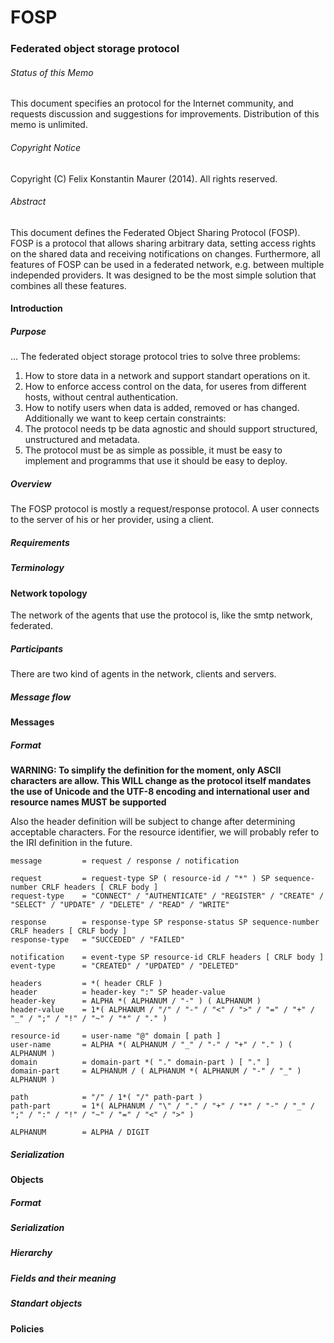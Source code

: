 # FOSP
### Federated object storage protocol

###### Status of this Memo
This document specifies an protocol for the Internet community, and requests discussion and suggestions for improvements.
Distribution of this memo is unlimited.

###### Copyright Notice
Copyright (C) Felix Konstantin Maurer (2014). All rights reserved.

###### Abstract
This document defines the Federated Object Sharing Protocol (FOSP).
FOSP is a protocol that allows sharing arbitrary data, setting access rights on the shared data and receiving notifications on changes.
Furthermore, all features of FOSP can be used in a federated network, e.g. between multiple independed providers.
It was designed to be the most simple solution that combines all these features.

#### Introduction

##### Purpose

...
The federated object storage protocol tries to solve three problems:
1. How to store data in a network and support standart operations on it.
2. How to enforce access control on the data, for useres from different hosts, without central authentication.
3. How to notify users when data is added, removed or has changed.
Additionally we want to keep certain constraints:
1. The protocol needs tp be data agnostic and should support structured, unstructured and metadata.
2. The protocol must be as simple as possible, it must be easy to implement and programms that use it should be easy to deploy.

##### Overview
The FOSP protocol is mostly a request/response protocol.
A user connects to the server of his or her provider, using a client.


##### Requirements

##### Terminology


#### Network topology
The network of the agents that use the protocol is, like the smtp network, federated.

##### Participants
There are two kind of agents in the network, clients and servers.
##### Message flow

#### Messages

##### Format

**WARNING: To simplify the definition for the moment, only ASCII characters are allow. This WILL change as the protocol itself mandates the use of Unicode and the UTF-8 encoding and international user and resource names MUST be supported**

Also the header definition will be subject to change after determining acceptable characters.
For the resource identifier, we will probably refer to the IRI definition in the future.

    message         = request / response / notification

    request         = request-type SP ( resource-id / "*" ) SP sequence-number CRLF headers [ CRLF body ]
    request-type    = "CONNECT" / "AUTHENTICATE" / "REGISTER" / "CREATE" / "SELECT" / "UPDATE" / "DELETE" / "READ" / "WRITE"

    response        = response-type SP response-status SP sequence-number CRLF headers [ CRLF body ]
    response-type   = "SUCCEDED" / "FAILED"

    notification    = event-type SP resource-id CRLF headers [ CRLF body ]
    event-type      = "CREATED" / "UPDATED" / "DELETED"

    headers         = *( header CRLF )
    header          = header-key ":" SP header-value
    header-key      = ALPHA *( ALPHANUM / "-" ) ( ALPHANUM )
    header-value    = 1*( ALPHANUM / "/" / "-" / "<" / ">" / "=" / "+" / "_" / ";" / "!" / "~" / "*" / "." )

    resource-id     = user-name "@" domain [ path ]
    user-name       = ALPHA *( ALPHANUM / "_" / "-" / "+" / "." ) ( ALPHANUM )
    domain          = domain-part *( "." domain-part ) [ "." ]
    domain-part     = ALPHANUM / ( ALPHANUM *( ALPHANUM / "-" / "_" ) ALPHANUM )

    path            = "/" / 1*( "/" path-part )
    path-part       = 1*( ALPHANUM / "\" / "." / "+" / "*" / "-" / "_" / ";" / ":" / "!" / "~" / "=" / "<" / ">" )

    ALPHANUM        = ALPHA / DIGIT

##### Serialization

#### Objects
##### Format
##### Serialization
##### Hierarchy
##### Fields and their meaning
##### Standart objects

#### Policies





